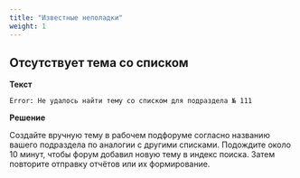 ```yaml
---
title: "Известные неполадки"
weight: 1
---
```



## Отсутствует тема со списком

**Текст**

`Error: Не удалось найти тему со списком для подраздела № 111`

**Решение**

Создайте вручную тему в рабочем подфоруме согласно названию вашего подраздела по аналогии с другими списками. Подождите около 10 минут, чтобы форум добавил новую тему в индекс поиска. Затем повторите отправку отчётов или их формирование.
